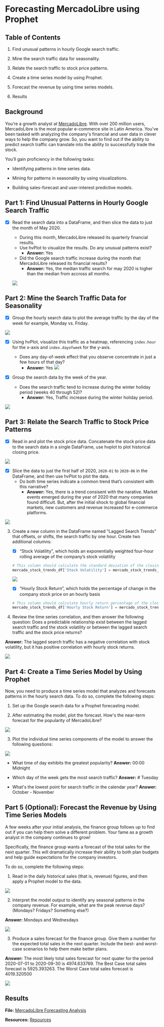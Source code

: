 # Forecasting MercadoLibre using Prophet

## Table of Contents


1. Find unusual patterns in hourly Google search traffic.

2. Mine the search traffic data for seasonality.

3. Relate the search traffic to stock price patterns.

4. Create a time series model by using Prophet.

5. Forecast the revenue by using time series models.

6. Results

## Background

You’re a growth analyst at [MercadoLibre](http://investor.mercadolibre.com/investor-relations). With over 200 million users, MercadoLibre is the most popular e-commerce site in Latin America. You've been tasked with analyzing the company's financial and user data in clever ways to help the company grow. So, you want to find out if the ability to predict search traffic can translate into the ability to successfully trade the stock.

You’ll gain proficiency in the following tasks:

- Identifying patterns in time series data.

- Mining for patterns in seasonality by using visualizations.

- Building sales-forecast and user-interest predictive models.

## Part 1: Find Unusual Patterns in Hourly Google Search Traffic

- [x] Read the search data into a DataFrame, and then slice the data to just the month of May 2020. 
   - During this month, MercadoLibre released its quarterly financial results. 
   - Use hvPlot to visualize the results. Do any unusual patterns exist? 
      - **Answer:** Yes
   - Did the Google search traffic increase during the month that MercadoLibre released its financial results?
      - **Answer:** Yes, the median traffic search for may 2020 is higher than the median from accross all months.

   ![](./Images/01_2020-05_search_trends.png)
   
## Part 2: Mine the Search Traffic Data for Seasonality

- [x] Group the hourly search data to plot the average traffic by the day of the week for example, Monday vs. Friday.

![](./Images/02_avg_google_search_trends_grouped_by_dayofweek.png)

- [x] Using hvPlot, visualize this traffic as a heatmap, referencing `index.hour` for the x-axis and `index.dayofweek` for the y-axis. 
   - Does any day-of-week effect that you observe concentrate in just a few hours of that day? 
      - **Answer:** Yes
![](./Images/03_avg_traffic_during_hour_grouped_by_dayofweek.png)

- [x] Group the search data by the week of the year. 
   - Does the search traffic tend to increase during the winter holiday period (weeks 40 through 52)? 
      - **Answer:** Yes, Traffic increase during the winter holiday period.

![](./Images/04_avg_traffic_grouped_by_week_of_year.png)

## Part 3: Relate the Search Traffic to Stock Price Patterns

- [x] Read in and plot the stock price data. Concatenate the stock price data to the search data in a single DataFrame, use hvplot to plot historical closing price.

![](./Images/05_historical_mercado_closing_price.png)

- [x] Slice the data to just the first half of 2020, `2020-01` to `2020-06` in the DataFrame, and then use hvPlot to plot the data. 
   - Do both time series indicate a common trend that’s consistent with this narrative?
      - **Answer:** Yes, there is a trend consisent with the narative. Market events emerged during the year of 2020 that many companies found difficult. But, after the initial shock to global financial markets, new customers and revenue increased for e-commerce platforms.

![](./Images/06_search_trends_and_close_price.png)

3. Create a new column in the DataFrame named “Lagged Search Trends” that offsets, or shifts, the search traffic by one hour. Create two additional columns:

   - [x] “Stock Volatility”, which holds an exponentially weighted four-hour rolling average of the company’s stock volatility

   ```python
   # This column should calculate the standard deviation of the closing stock price return data over a 4 period rolling window
   mercado_stock_trends_df['Stock Volatility'] = mercado_stock_trends_df['close'].pct_change().rolling(4).std()
   ```

   ![](./Images/07_stock_volatility.png)

   - [x] “Hourly Stock Return”, which holds the percentage of change in the company stock price on an hourly basis
   ```python
   # This column should calculate hourly return percentage of the closing price
   mercado_stock_trends_df['Hourly Stock Return'] = mercado_stock_trends_df['close'].pct_change()
   ```

4. Review the time series correlation, and then answer the following question: Does a predictable relationship exist between the lagged search traffic and the stock volatility or between the lagged search traffic and the stock price returns?

**Answer:** The lagged search traffic has a negative correlation with stock volatility, but it has positive correlation with hourly stock returns.

![](./Images/lagged_trends_correlation.png)

## Part 4: Create a Time Series Model by Using Prophet

Now, you need to produce a time series model that analyzes and forecasts patterns in the hourly search data. To do so, complete the following steps:

1. Set up the Google search data for a Prophet forecasting model.

2. After estimating the model, plot the forecast. How's the near-term forecast for the popularity of MercadoLibre?

![](./Images/08_mercado_model_trend.png)

3. Plot the individual time series components of the model to answer the following questions:

![](./Images/10_mercado_trends_plot.png)

   - What time of day exhibits the greatest popularity?
   **Answer:** 00:00 Midnight

   - Which day of the week gets the most search traffic?
   **Answer:** # Tuesday

   - What's the lowest point for search traffic in the calendar year?
**Answer:** October - November

## Part 5 (Optional): Forecast the Revenue by Using Time Series Models

A few weeks after your initial analysis, the finance group follows up to find out if you can help them solve a different problem. Your fame as a growth analyst in the company continues to grow!

Specifically, the finance group wants a forecast of the total sales for the next quarter. This will dramatically increase their ability to both plan budgets and help guide expectations for the company investors.

To do so, complete the following steps:

1. Read in the daily historical sales (that is, revenue) figures, and then apply a Prophet model to the data.

![](./Images/11_mercado_daily_sales.png)

2. Interpret the model output to identify any seasonal patterns in the company revenue. For example, what are the peak revenue days? (Mondays? Fridays? Something else?)

**Answer:** Mondays and Wednesdays

![](./Images/12_mercado_sales_forecast.png)

3. Produce a sales forecast for the finance group. Give them a number for the expected total sales in the next quarter. Include the best- and worst-case scenarios to help them make better plans.

**Answer:** The most likely total sales forecast for next quater for the period 2020-07-01 to 2020-09-30 is 4974.633769. The Best Case total sales forecast is 5925.393263. The Worst Case total sales forecast is 4019.320500

![](./Images/13_mercado_forecast_plot.png)


## Results

**File:** [MercadoLibre Forecasting Analysis](./mercado_libre_forecast.ipynb)

**Resources:** [Resources](./Resources/)
